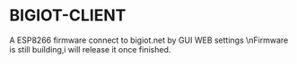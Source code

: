 # BIGIOT-CLIENT
A ESP8266 firmware connect to bigiot.net by GUI WEB settings
\nFirmware is still building,i will release it once finished.
